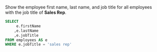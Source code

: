 Show the employee first name, last name, and job title for all employees with the job title of **Sales Rep**.
```sql
SELECT
     e.firstName
    ,e.lastName
    ,e.jobTitle
FROM employees AS e
WHERE e.jobTitle = 'sales rep'
```
